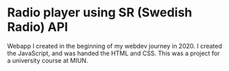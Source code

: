 # Radio player using SR (Swedish Radio) API
Webapp I created in the beginning of my webdev journey in 2020.
I created the JavaScript, and was handed the HTML and CSS.
This was a project for a university course at MIUN.
